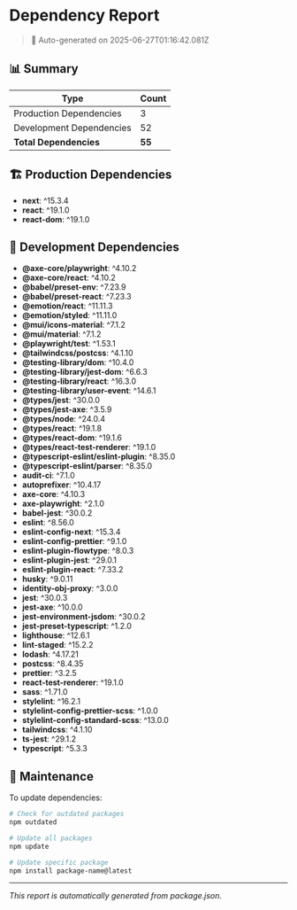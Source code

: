 # Dependency Report

> 🤖 Auto-generated on 2025-06-27T01:16:42.081Z

## 📊 Summary

| Type | Count |
|------|-------|
| Production Dependencies | 3 |
| Development Dependencies | 52 |
| **Total Dependencies** | **55** |

## 🏗️ Production Dependencies

- **next**: ^15.3.4
- **react**: ^19.1.0
- **react-dom**: ^19.1.0

## 🔧 Development Dependencies

- **@axe-core/playwright**: ^4.10.2
- **@axe-core/react**: ^4.10.2
- **@babel/preset-env**: ^7.23.9
- **@babel/preset-react**: ^7.23.3
- **@emotion/react**: ^11.11.3
- **@emotion/styled**: ^11.11.0
- **@mui/icons-material**: ^7.1.2
- **@mui/material**: ^7.1.2
- **@playwright/test**: ^1.53.1
- **@tailwindcss/postcss**: ^4.1.10
- **@testing-library/dom**: ^10.4.0
- **@testing-library/jest-dom**: ^6.6.3
- **@testing-library/react**: ^16.3.0
- **@testing-library/user-event**: ^14.6.1
- **@types/jest**: ^30.0.0
- **@types/jest-axe**: ^3.5.9
- **@types/node**: ^24.0.4
- **@types/react**: ^19.1.8
- **@types/react-dom**: ^19.1.6
- **@types/react-test-renderer**: ^19.1.0
- **@typescript-eslint/eslint-plugin**: ^8.35.0
- **@typescript-eslint/parser**: ^8.35.0
- **audit-ci**: ^7.1.0
- **autoprefixer**: ^10.4.17
- **axe-core**: ^4.10.3
- **axe-playwright**: ^2.1.0
- **babel-jest**: ^30.0.2
- **eslint**: ^8.56.0
- **eslint-config-next**: ^15.3.4
- **eslint-config-prettier**: ^9.1.0
- **eslint-plugin-flowtype**: ^8.0.3
- **eslint-plugin-jest**: ^29.0.1
- **eslint-plugin-react**: ^7.33.2
- **husky**: ^9.0.11
- **identity-obj-proxy**: ^3.0.0
- **jest**: ^30.0.3
- **jest-axe**: ^10.0.0
- **jest-environment-jsdom**: ^30.0.2
- **jest-preset-typescript**: ^1.2.0
- **lighthouse**: ^12.6.1
- **lint-staged**: ^15.2.2
- **lodash**: ^4.17.21
- **postcss**: ^8.4.35
- **prettier**: ^3.2.5
- **react-test-renderer**: ^19.1.0
- **sass**: ^1.71.0
- **stylelint**: ^16.2.1
- **stylelint-config-prettier-scss**: ^1.0.0
- **stylelint-config-standard-scss**: ^13.0.0
- **tailwindcss**: ^4.1.10
- **ts-jest**: ^29.1.2
- **typescript**: ^5.3.3

## 🔄 Maintenance

To update dependencies:

```bash
# Check for outdated packages
npm outdated

# Update all packages
npm update

# Update specific package
npm install package-name@latest
```

---

*This report is automatically generated from package.json.*
